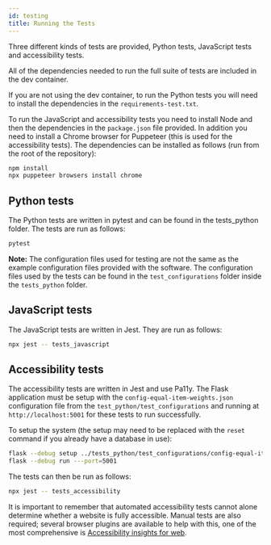 ```yaml
---
id: testing
title: Running the Tests
---
```


Three different kinds of tests are provided, Python tests, JavaScript tests and accessibility tests.

All of the dependencies needed to run the full suite of tests are included in the dev container.

If you are not using the dev container, to run the Python tests you will need to install the dependencies in the `requirements-test.txt`.

To run the JavaScript and accessibility tests you need to install Node and then the dependencies in the `package.json` file provided. In addition you need to install a Chrome browser for Puppeteer (this is used for the accessibility tests). The dependencies can be installed as follows (run from the root of the repository):

```bash
npm install
npx puppeteer browsers install chrome
```

## Python tests

The Python tests are written in pytest and can be found in the tests_python folder. The tests are run as follows:

```bash
pytest
```

**Note:** The configuration files used for testing are not the same as the example configuration files provided with the software. The configuration files used by the tests can be found in the `test_configurations` folder inside the `tests_python` folder.

## JavaScript tests

The JavaScript tests are written in Jest. They are run as follows:

```bash
npx jest -- tests_javascript
```

## Accessibility tests

The accessibility tests are written in Jest and use Pa11y. The Flask application must be setup with the `config-equal-item-weights.json` configuration file from the `test_python/test_configurations` and running at `http://localhost:5001` for these tests to run successfully. 

To setup the system (the setup may need to be replaced with the `reset` command if you already have a database in use):

```bash
flask --debug setup ../tests_python/test_configurations/config-equal-item-weights.json
flask --debug run ---port=5001
```

The tests can then be run as follows:

```bash
npx jest -- tests_accessibility
```
It is important to remember that automated accessibility tests cannot alone determine whether a website is fully accessible. Manual tests are also required; several browser plugins are available to help with this, one of the most comprehensive is [Accessibility insights for web](https://accessibilityinsights.io/docs/web/overview/).
